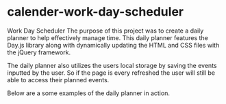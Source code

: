 # calender-work-day-scheduler
Work Day Scheduler
The purpose of this project was to create a daily planner to help effectively manage time.
This daily planner features the Day.js library along with dynamically updating the HTML and CSS files with the jQuery framework.

The daily planner also utilizes the users local storage by saving the events inputted by the user. So if the page is every refreshed the user will still be able to access their planned events.

Below are a some examples of the daily planner in action.